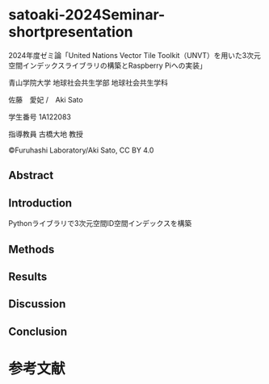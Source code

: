 # satoaki-2024Seminar-shortpresentation
2024年度ゼミ論「United Nations Vector Tile Toolkit（UNVT）を用いた3次元空間インデックスライブラリの構築とRaspberry Piへの実装」

青山学院大学 地球社会共生学部 地球社会共生学科

佐藤　愛妃 /　Aki Sato

学生番号 1A122083

指導教員 古橋大地 教授

©︎Furuhashi Laboratory/Aki Sato, CC BY 4.0

## Abstract

## Introduction

Pythonライブラリで3次元空間ID空間インデックスを構築

## Methods

## Results

## Discussion

## Conclusion

# 参考文献
